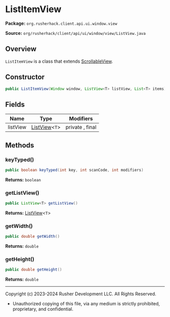 # ListItemView

**Package:** `org.rusherhack.client.api.ui.window.view`

**Source:** `org/rusherhack/client/api/ui/window/view/ListView.java`

## Overview

`ListItemView` is a class that extends [ScrollableView](ScrollableView.md).

## Constructor

```java
public ListItemView(Window window, ListView<T> listView, List<T> items)
```

## Fields

| Name | Type | Modifiers |
|------|------|----------|
| listView | [ListView](ListView.md)<`T`> | private , final |


## Methods

### keyTyped()

```java
public boolean keyTyped(int key, int scanCode, int modifiers)
```

**Returns:** `boolean`

### getListView()

```java
public ListView<T> getListView()
```

**Returns:** [ListView](ListView.md)<`T`>

### getWidth()

```java
public double getWidth()
```

**Returns:** `double`

### getHeight()

```java
public double getHeight()
```

**Returns:** `double`

---

Copyright (c) 2023-2024 Rusher Development LLC. All Rights Reserved.
* Unauthorized copying of this file, via any medium is strictly prohibited, proprietary, and confidential.
